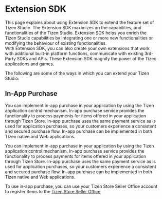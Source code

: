 # Extension SDK

This page explains about using Extension SDK to extend the feature set of Tizen Studio. The Extension SDK maximizes on the capabilities, and functionalities of the Tizen Studio. Extension SDK helps you enrich the Tizen Studio capabilities by integrating one or more new functionalities or modifying the behaviour of existing functionalities.  
With Extension SDK, you can also create your own extensions that work with additional built-in platform functions, communicate with existing 3rd-Party SDKs and APIs. These Extension SDK magnify the power of the Tizen applications and games. 

The following are some of the ways in which you can extend your Tizen Studio:

## In-App Purchase

You can implement in-app purchase in your application by using the Tizen application control mechanism. In-app purchase service provides the functionality to process payments for items offered in your application through Tizen Store. In-app purchase uses the same payment service as is used for application purchases, so your customers experience a consistent and secured purchase flow. In-app purchase can be implemented in both Tizen native and Web applications.

You can implement in-app purchase in your application by using the Tizen application control mechanism. In-app purchase service provides the functionality to process payments for items offered in your application through Tizen Store. In-app purchase uses the same payment service as is used for application purchases, so your customers experience a consistent and secured purchase flow. In-app purchase can be implemented in both Tizen native and Web applications.

To use in-app purchase, you can use your Tizen Store Seller Office account to register items to the [Tizen Store Seller Office](http://seller.tizenstore.com/). 

